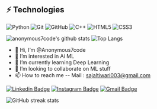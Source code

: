 
## ⚡ Technologies

![Python](https://img.shields.io/badge/-Python-black?style=flat-square&logo=Python)
![Git](https://img.shields.io/badge/-Git-black?style=flat-square&logo=git)
![GitHub](https://img.shields.io/badge/-GitHub-181717?style=flat-square&logo=github)
![C++](https://img.shields.io/badge/-C++-00599C?style=flat-square&logo=c)
![HTML5](https://img.shields.io/badge/-HTML5-E34F26?style=flat-square&logo=html5&logoColor=white)
![CSS3](https://img.shields.io/badge/-CSS3-1572B6?style=flat-square&logo=css3)

![anonymous7code's github stats](https://github-readme-stats.vercel.app/api?username=anonymous7code&show_icons=true&theme=dracula)
![Top Langs](https://github-readme-stats.vercel.app/api/top-langs/?username=anonymous7code&hide=TeX&layout=compact)
- 👋 Hi, I’m @Anonymous7code
- 👀 I’m interested in Ai ML
- 🌱 I’m currently learning Deep Learning
- 💞️ I’m looking to collaborate on ML stuff
- 📫 How to reach me -- Mail : sajaltiwari003@gmail.com



[![Linkedin Badge](https://img.shields.io/badge/-sajal_tiwari-blue?style=flat-square&logo=Linkedin&logoColor=white&link=https://www.linkedin.com/in/sajal-tiwari-0b420616b/)](https://www.linkedin.com/in/sajal-tiwari-0b420616b/)
[![Instagram Badge](https://img.shields.io/badge/-s_a_j_a_l_18-purple?style=flat-square&logo=instagram&logoColor=white&link=https://instagram.com/s_a_j_a_l_18/)](https://instagram.com/s_a_j_a_l_18)
[![Gmail Badge](https://img.shields.io/badge/-sajaltiwari003@gmail.com-c14438?style=flat-square&logo=Gmail&logoColor=white&link=mailto:sajaltiwari003@gmail.com)](mailto:sajaltiwari003@gmail.com)

![GitHub streak stats](https://github-readme-streak-stats.herokuapp.com/?user=Anonymous7code)  
<!---
Anonymous7code/Anonymous7code is a ✨ special ✨ repository because its `README.md` (this file) appears on your GitHub profile.
You can click the Preview link to take a look at your changes.
--->
